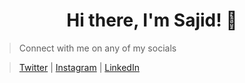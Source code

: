 <h1 align="center"> Hi there, I'm Sajid! 👋 </h1>

>Connect with me on any of my socials

>[Twitter](https://twitter.com/sajidfayaz99) | [Instagram](https://instagram.com/sajidfayaz99) | [LinkedIn](https://www.linkedin.com/in/sajid-fayaz-7092a8206)

</br>
